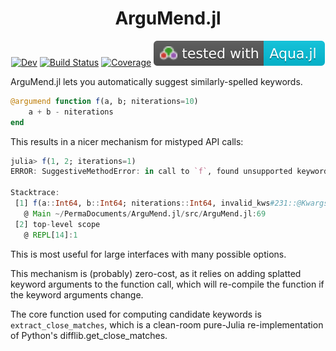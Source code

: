 <div align="center">

# ArguMend.jl

[![Dev](https://img.shields.io/badge/docs-dev-blue.svg)](https://astroautomata.com/ArguMend.jl/dev/)
[![Build Status](https://github.com/MilesCranmer/ArguMend.jl/actions/workflows/CI.yml/badge.svg?branch=master)](https://github.com/MilesCranmer/ArguMend.jl/actions/workflows/CI.yml?query=branch%3Amaster)
[![Coverage](https://coveralls.io/repos/github/MilesCranmer/ArguMend.jl/badge.svg?branch=master)](https://coveralls.io/github/MilesCranmer/ArguMend.jl?branch=master)
[![Aqua QA](https://raw.githubusercontent.com/JuliaTesting/Aqua.jl/master/badge.svg)](https://github.com/JuliaTesting/Aqua.jl)

</div>
  
ArguMend.jl lets you automatically suggest similarly-spelled keywords.

```julia
@argumend function f(a, b; niterations=10)
    a + b - niterations
end
```

This results in a nicer mechanism for mistyped API calls:

```julia
julia> f(1, 2; iterations=1)
ERROR: SuggestiveMethodError: in call to `f`, found unsupported keyword argument: `iterations`, perhaps you meant `niterations`

Stacktrace:
 [1] f(a::Int64, b::Int64; niterations::Int64, invalid_kws#231::@Kwargs{iterations::Int64})
   @ Main ~/PermaDocuments/ArguMend.jl/src/ArguMend.jl:69
 [2] top-level scope
   @ REPL[14]:1
```

This is most useful for large interfaces with many possible options.

This mechanism is (probably) zero-cost, as it relies on adding splatted
keyword arguments to the function call, which will re-compile the function
if the keyword arguments change.

The core function used for computing candidate keywords is `extract_close_matches`,
which is a clean-room pure-Julia re-implementation of Python's
difflib.get_close_matches.

